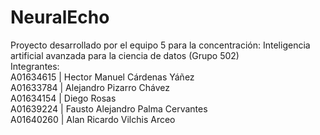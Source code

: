 # NeuralEcho
Proyecto desarrollado por el equipo 5 para la concentración: Inteligencia artificial avanzada para la ciencia de datos (Grupo 502) <br />
Integrantes: <br />
A01634615 | Hector Manuel Cárdenas Yáñez <br />
A01633784 | Alejandro Pizarro Chávez <br />
A01634154 | Diego Rosas <br />
A01639224 | Fausto Alejandro Palma Cervantes <br />
A01640260 | Alan Ricardo Vilchis Arceo <br />
